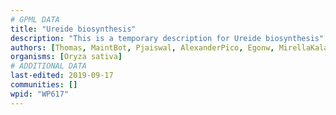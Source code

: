 ```yaml
---
# GPML DATA
title: "Ureide biosynthesis"
description: "This is a temporary description for Ureide biosynthesis"
authors: [Thomas, MaintBot, Pjaiswal, AlexanderPico, Egonw, MirellaKalafati]
organisms: [Oryza sativa]
# ADDITIONAL DATA
last-edited: 2019-09-17
communities: []
wpid: "WP617"
---
```

